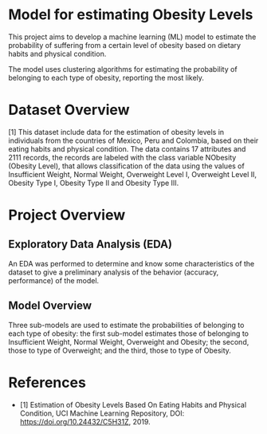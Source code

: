 # Model for estimating Obesity Levels
This project aims to develop a machine learning (ML) model to estimate the probability of suffering from a certain level of obesity based on dietary habits and physical condition.

The model uses clustering algorithms for estimating the probability of belonging to each type of obesity, reporting the most likely.

# Dataset Overview
[1] This dataset include data for the estimation of obesity levels in individuals from the countries of Mexico, Peru and Colombia, based on their eating habits and physical condition. The data contains 17 attributes and 2111 records, the records are labeled with the class variable NObesity (Obesity Level), that allows classification of the data using the values of Insufficient Weight, Normal Weight, Overweight Level I, Overweight Level II, Obesity Type I, Obesity Type II and Obesity Type III.

# Project Overview
## Exploratory Data Analysis (EDA)
An EDA was performed to determine and know some characteristics of the dataset to give a preliminary analysis of the behavior (accuracy, performance) of the model. 

## Model Overview
Three sub-models are used to estimate the probabilities of belonging to each type of obesity: the first sub-model estimates those of belonging to Insufficient Weight, Normal Weight, Overweight and Obesity; the second, those to type of Overweight; and the third, those to type of Obesity.

# References
- [1] Estimation of Obesity Levels Based On Eating Habits and Physical Condition, UCI Machine Learning Repository, DOI: https://doi.org/10.24432/C5H31Z, 2019.